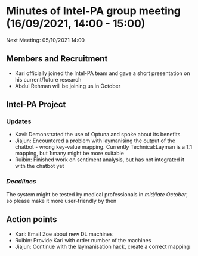 # Minutes of Intel-PA group meeting (16/09/2021, 14:00 - 15:00)

Next Meeting: 05/10/2021 14:00

## Members and Recruitment

* Kari officially joined the Intel-PA team and gave a short presentation on his current/future research 
* Abdul Rehman will be joining us in October


## Intel-PA Project

### Updates

- Kavi: Demonstrated the use of Optuna and spoke about its benefits
- Jiajun: Encountered a problem with laymanising the output of the chatbot - wrong key-value mapping. Currently Technical:Layman is a 1:1 mapping, but 1:many might be more suitable 
- Ruibin: Finished work on sentiment analysis, but has not integrated it with the chatbot yet 

### *Deadlines*

The system might be tested by medical professionals in *mid/late October*, so please make it more user-friendly by then

## Action points
- Kari: Email Zoe about new DL machines
- Ruibin: Provide Kari with order number of the machines
- Jiajun: Continue with the laymanisation hack, create a correct mapping